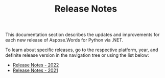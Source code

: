 ﻿---
title: Release Notes
second_title: Aspose.Words for Python via .NET
articleTitle: Release Notes
linktitle: Release Notes
type: docs
description: "Learn more about updates including improvements and fixes for the latest release of Aspose.Words for Python via .NET."
weight: 70
url: /python-net/release-notes/
---

This documentation section describes the updates and improvements for each new release of Aspose.Words for Python via .NET.

To learn about specific releases, go to the respective platform, year, and definite release version in the navigation tree or using the list below:

- [Release Notes - 2022](/words/python-net/release-notes-2022/)
- [Release Notes - 2021](/words/python-net/release-notes-2021/)

